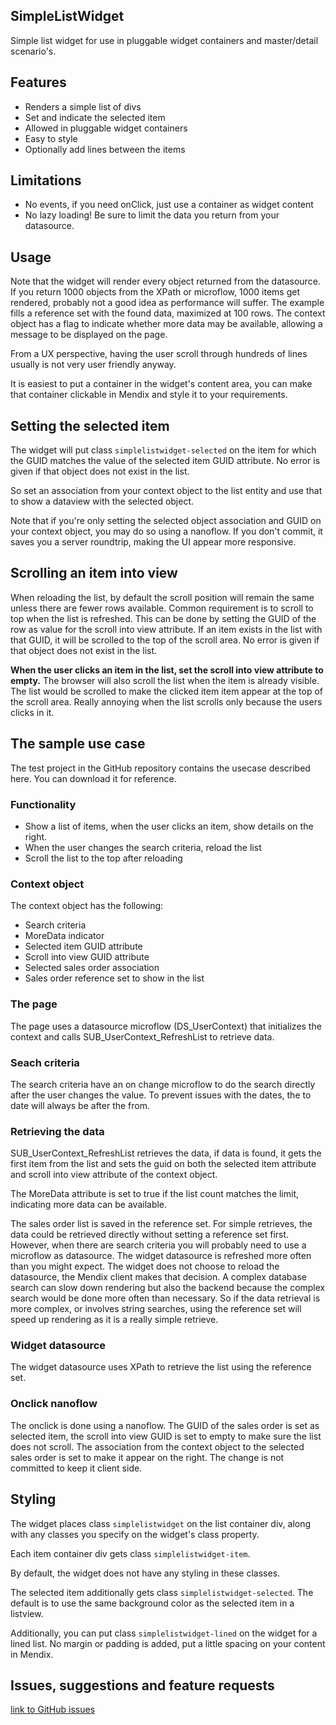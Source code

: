 ## SimpleListWidget
Simple list widget for use in pluggable widget containers and master/detail scenario's.

## Features
- Renders a simple list of divs 
- Set and indicate the selected item
- Allowed in pluggable widget containers
- Easy to style
- Optionally add lines between the items

## Limitations
- No events, if you need onClick, just use a container as widget content
- No lazy loading! Be sure to limit the data you return from your datasource.

## Usage

Note that the widget will render every object returned from the datasource. If you return 1000 objects from the XPath or microflow, 1000 items get rendered, probably not a good idea as performance will suffer. The example fills a reference set with the found data, maximized at 100 rows. The context object has a flag to indicate whether more data may be available, allowing a message to be displayed on the page. 

From a UX perspective, having the user scroll through hundreds of lines usually is not very user friendly anyway.

It is easiest to put a container in the widget's content area, you can make that container clickable in Mendix and style it to your requirements.

## Setting the selected item
The widget will put class `simplelistwidget-selected` on the item for which the GUID matches the value of the selected item GUID attribute. No error is given if that object does not exist in the list.

So set an association from your context object to the list entity and use that to show a dataview with the selected object.

Note that if you're only setting the selected object association and GUID on your context object, you may do so using a nanoflow. If you don't commit, it saves you a server roundtrip, making the UI appear more responsive.

## Scrolling an item into view
When reloading the list, by default the scroll position will remain the same unless there are fewer rows available. 
Common requirement is to scroll to top when the list is refreshed. This can be done by setting the GUID of the row as value for the scroll into view attribute. If an item exists in the list with that GUID, it will be scrolled to the top of the scroll area. No error is given if that object does not exist in the list. 

**When the user clicks an item in the list, set the scroll into view attribute to empty.** The browser will also scroll the list when the item is already visible. The list would be scrolled to make the clicked item item appear at the top of the scroll area. Really annoying when the list scrolls only because the users clicks in it. 

## The sample use case
The test project in the GitHub repository contains the usecase described here. You can download it for reference.

### Functionality
- Show a list of items, when the user clicks an item, show details on the right.
- When the user changes the search criteria, reload the list
- Scroll the list to the top after reloading

### Context object
The context object has the following:
- Search criteria
- MoreData indicator
- Selected item GUID attribute
- Scroll into view GUID attribute
- Selected sales order association
- Sales order reference set to show in the list

### The page
The page uses a datasource microflow (DS_UserContext) that initializes the context and calls SUB_UserContext_RefreshList to retrieve data.

### Seach criteria
The search criteria have an on change microflow to do the search directly after the user changes the value. To prevent issues with the dates, the to date will always be after the from.

### Retrieving the data
SUB_UserContext_RefreshList retrieves the data, if data is found, it gets the first item from the list and sets the guid on both the selected item attribute and scroll into view attribute of the context object.

The MoreData attribute is set to true if the list count matches the limit, indicating more data can be available.

The sales order list is saved in the reference set. For simple retrieves, the data could be retrieved directly without setting a reference set first. However, when there are search criteria you will probably need to use a microflow as datasource. The widget datasource is refreshed more often than you might expect. The widget does not choose to reload the datasource, the Mendix client makes that decision. A complex database search can slow down rendering but also the backend because the complex search would be done more often than necessary. So if the data retrieval is more complex, or involves string searches, using the reference set will speed up rendering as it is a really simple retrieve.

### Widget datasource
The widget datasource uses XPath to retrieve the list using the reference set. 

### Onclick nanoflow
The onclick is done using a nanoflow. The GUID of the sales order is set as selected item, the scroll into view GUID is set to empty to make sure the list does not scroll. The association from the context object to the selected sales order is set to make it appear on the right. The change is not committed to keep it client side.

## Styling

The widget places class `simplelistwidget` on the list container div, along with any classes you specify on the widget's class property.

Each item container div gets class `simplelistwidget-item`. 

By default, the widget does not have any styling in these classes.

The selected item additionally gets class `simplelistwidget-selected`. The default is to use the same background color as the selected item in a listview.

Additionally, you can put class `simplelistwidget-lined` on the widget for a lined list. No margin or padding is added, put a little spacing on your content in Mendix.


## Issues, suggestions and feature requests
[link to GitHub issues](https://github.com/Itvisors/mendix-SimpleListWidget/issues)

